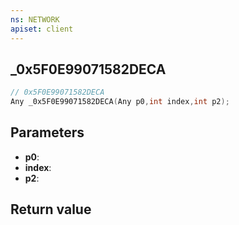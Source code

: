 ```yaml
---
ns: NETWORK
apiset: client
---
```

## _0x5F0E99071582DECA

```c
// 0x5F0E99071582DECA
Any _0x5F0E99071582DECA(Any p0,int index,int p2);
```


## Parameters
* **p0**:
* **index**:
* **p2**:

## Return value